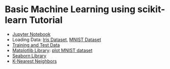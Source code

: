 # Basic Machine Learning using scikit-learn Tutorial

- [Jupyter Notebook](https://github.com/mrolarik/basic-machine-learning-using-scikit-learn/blob/master/000-Jupyter-Notebook.ipynb)
- Loading Data: [Iris Dataset](https://github.com/mrolarik/basic-machine-learning-using-scikit-learn/blob/master/001-Loading-Data-Iris.ipynb), [MNIST Dataset](https://github.com/mrolarik/basic-machine-learning-using-scikit-learn/blob/master/001-Loading-Data-MNIST.ipynb)  
- [Training and Test Data](https://github.com/mrolarik/basic-machine-learning-using-scikit-learn/blob/master/002-Train-Test-Data.ipynb)  
- [Matplotlib Library](https://github.com/mrolarik/basic-machine-learning-using-scikit-learn/blob/master/003-Matplotlib.ipynb): [plot MNIST dataset](https://github.com/mrolarik/basic-machine-learning-using-scikit-learn/blob/master/003-Plot-MNIST-Dataset.ipynb)
- [Seaborn Library](https://github.com/mrolarik/basic-machine-learning-using-scikit-learn/blob/master/004-Seaborn-Library.ipynb)
- [K-Nearest Neighbors](https://github.com/mrolarik/basic-machine-learning-using-scikit-learn/blob/master/003-KNN.ipynb)
